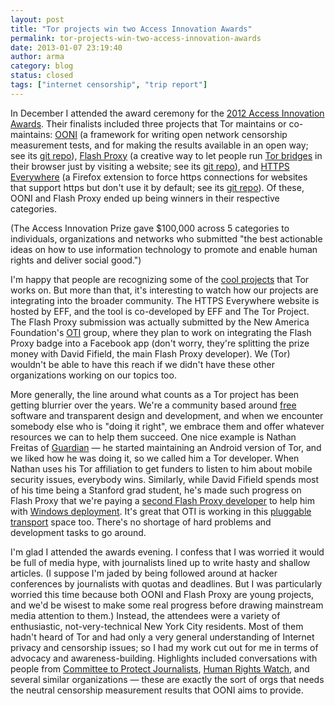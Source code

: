 ```yaml
---
layout: post
title: "Tor projects win two Access Innovation Awards"
permalink: tor-projects-win-two-access-innovation-awards
date: 2013-01-07 23:19:40
author: arma
category: blog
status: closed
tags: ["internet censorship", "trip report"]
---
```


In December I attended the award ceremony for the [2012 Access Innovation Awards](https://www.accessnow.org/blog/2012/12/11/first-annual-access-innovation-awards-prize-winners-announced). Their finalists included three projects that Tor maintains or co-maintains: [OONI](https://ooni.torproject.org/) (a framework for writing open network censorship measurement tests, and for making the results available in an open way; see its [git repo](https://gitweb.torproject.org/ooni-probe.git)), [Flash Proxy](https://crypto.stanford.edu/flashproxy/) (a creative way to let people run [Tor bridges](https://www.torproject.org/docs/bridges) in their browser just by visiting a website; see its [git repo](https://gitweb.torproject.org/flashproxy.git)), and [HTTPS Everywhere](https://www.eff.org/https-everywhere) (a Firefox extension to force https connections for websites that support https but don't use it by default; see its [git repo](https://gitweb.torproject.org/https-everywhere.git)). Of these, OONI and Flash Proxy ended up being winners in their respective categories.

(The Access Innovation Prize gave \$100,000 across 5 categories to individuals, organizations and networks who submitted "the best actionable ideas on how to use information technology to promote and enable human rights and deliver social good.")

I'm happy that people are recognizing some of the [cool projects](https://www.torproject.org/getinvolved/volunteer#Projects) that Tor works on. But more than that, it's interesting to watch how our projects are integrating into the broader community. The HTTPS Everywhere website is hosted by EFF, and the tool is co-developed by EFF and The Tor Project. The Flash Proxy submission was actually submitted by the New America Foundation's [OTI](http://oti.newamerica.net/) group, where they plan to work on integrating the Flash Proxy badge into a Facebook app (don't worry, they're splitting the prize money with David Fifield, the main Flash Proxy developer). We (Tor) wouldn't be able to have this reach if we didn't have these other organizations working on our topics too.

More generally, the line around what counts as a Tor project has been getting blurrier over the years. We're a community based around [free](http://en.wikipedia.org/wiki/Free_software) software and transparent design and development, and when we encounter somebody else who is "doing it right", we embrace them and offer whatever resources we can to help them succeed. One nice example is Nathan Freitas of [Guardian](https://guardianproject.info/) — he started maintaining an Android version of Tor, and we liked how he was doing it, so we called him a Tor developer. When Nathan uses his Tor affiliation to get funders to listen to him about mobile security issues, everybody wins. Similarly, while David Fifield spends most of his time being a Stanford grad student, he's made such progress on Flash Proxy that we're paying a [second Flash Proxy developer](https://www.torproject.org/about/jobs-pluggabletransport) to help him with [Windows deployment](https://lists.torproject.org/pipermail/tor-dev/2012-December/004254.html). It's great that OTI is working in this [pluggable transport](https://www.torproject.org/docs/pluggable-transports) space too. There's no shortage of hard problems and development tasks to go around.

I'm glad I attended the awards evening. I confess that I was worried it would be full of media hype, with journalists lined up to write hasty and shallow articles. (I suppose I'm jaded by being followed around at hacker conferences by journalists with quotas and deadlines. But I was particularly worried this time because both OONI and Flash Proxy are young projects, and we'd be wisest to make some real progress before drawing mainstream media attention to them.) Instead, the attendees were a variety of enthusiastic, not-very-technical New York City residents. Most of them hadn't heard of Tor and had only a very general understanding of Internet privacy and censorship issues; so I had my work cut out for me in terms of advocacy and awareness-building. Highlights included conversations with people from [Committee to Protect Journalists](http://www.cpj.org/), [Human Rights Watch](http://www.hrw.org/), and several similar organizations — these are exactly the sort of orgs that needs the neutral censorship measurement results that OONI aims to provide.
